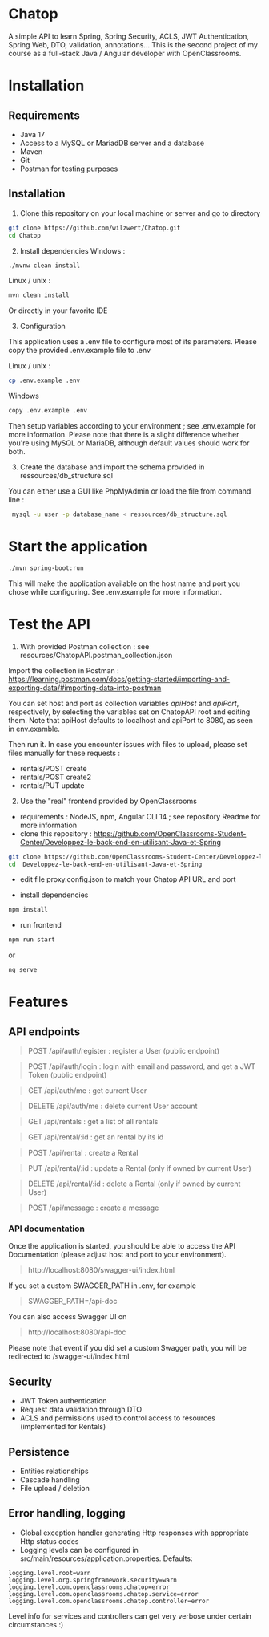 # Chatop

A simple API to learn Spring, Spring Security, ACLS, JWT Authentication, Spring Web, DTO, validation, annotations... 
This is the second project of my course as a full-stack Java / Angular developer with OpenClassrooms.

# Installation
## Requirements
- Java 17
- Access to a MySQL or MariadDB server and a database
- Maven
- Git
- Postman for testing purposes

## Installation
1. Clone this repository on your local machine or server and go to directory

``` bash
git clone https://github.com/wilzwert/Chatop.git
cd Chatop
```

2. Install dependencies
Windows : 
``` bash
./mvnw clean install
```

Linux / unix :
``` bash
mvn clean install
```

Or directly in your favorite IDE

3. Configuration

This application uses a .env file to configure most of its parameters.
Please copy the provided .env.example file to .env

Linux / unix :
``` bash 
cp .env.example .env
```

Windows
``` bash 
copy .env.example .env
```

Then setup variables according to your environment ; see .env.example for more information.
Please note that there is a slight difference whether you're using MySQL or MariaDB, although default values should work for both.

3. Create the database and import the schema provided in ressources/db_structure.sql

You can either use a GUI like PhpMyAdmin or load the file from command line :

``` bash
 mysql -u user -p database_name < ressources/db_structure.sql
 ```

# Start the application

``` bash 
./mvn spring-boot:run
```

This will make the application available on the host name and port you chose while configuring. See .env.example for more information.

# Test the API
1. With provided Postman collection : see resources/ChatopAPI.postman_collection.json

Import the collection in Postman : https://learning.postman.com/docs/getting-started/importing-and-exporting-data/#importing-data-into-postman

You can set host and port as collection variables _apiHost_ and _apiPort_, respectively,  by selecting the variables set on ChatopAPI root and editing them. 
Note that apiHost defaults to localhost and apiPort to 8080, as seen in env.examble.

Then run it. 
In case you encounter issues with files to upload, please set files manually for these requests :
- rentals/POST create
- rentals/POST create2
- rentals/PUT update

2. Use the "real" frontend provided by OpenClassrooms
- requirements : NodeJS, npm, Angular CLI 14 ; see repository Readme for more information 
- clone this repository : https://github.com/OpenClassrooms-Student-Center/Developpez-le-back-end-en-utilisant-Java-et-Spring
``` bash 
git clone https://github.com/OpenClassrooms-Student-Center/Developpez-le-back-end-en-utilisant-Java-et-Spring
cd  Developpez-le-back-end-en-utilisant-Java-et-Spring
```

- edit file proxy.config.json to match your Chatop API URL and port

- install dependencies
``` bash 
npm install
```

- run frontend
``` bash 
npm run start
```
or
``` bash 
ng serve
```

# Features
## API endpoints
> POST /api/auth/register : register a User (public endpoint)

> POST /api/auth/login : login with email and password, and get a JWT Token (public endpoint)

> GET /api/auth/me : get current User

> DELETE /api/auth/me : delete current User account 

> GET /api/rentals : get a list of all rentals

> GET /api/rental/:id : get an rental by its id

> POST /api/rental : create a Rental

> PUT /api/rental/:id : update a Rental (only if owned by current User)

> DELETE /api/rental/:id : delete a Rental (only if owned by current User)

> POST /api/message : create a message

### API documentation
Once the application is started, you should be able to access the API Documentation (please adjust host and port to your environment).
> http://localhost:8080/swagger-ui/index.html

If you set a custom SWAGGER_PATH in .env, for example 
> SWAGGER_PATH=/api-doc

You can also access Swagger UI on
> http://localhost:8080/api-doc

Please note that event if you did set a custom Swagger path, you will be redirected to /swagger-ui/index.html

## Security
- JWT Token authentication
- Request data validation through DTO
- ACLS and permissions used to control access to resources (implemented for Rentals)

## Persistence
- Entities relationships
- Cascade handling
- File upload / deletion

## Error handling, logging
- Global exception handler generating Http responses with appropriate Http status codes
- Logging levels can be configured in src/main/resources/application.properties. Defaults:

```
logging.level.root=warn
logging.level.org.springframework.security=warn
logging.level.com.openclassrooms.chatop=error
logging.level.com.openclassrooms.chatop.service=error
logging.level.com.openclassrooms.chatop.controller=error
```

Level info for services and controllers can get very verbose under certain circumstances  :)










